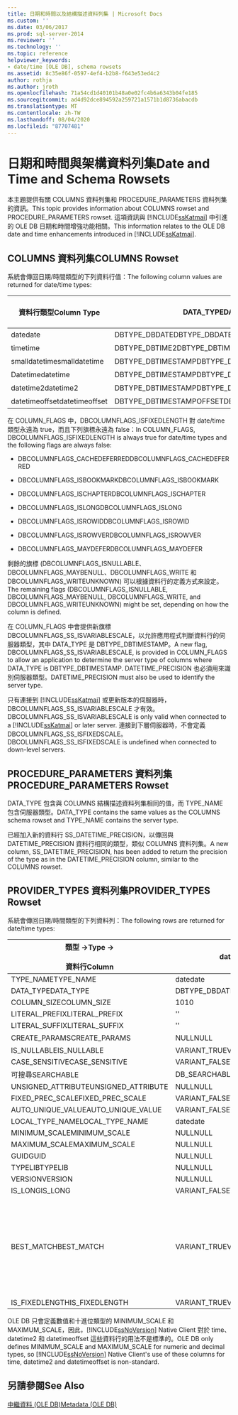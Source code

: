 ```yaml
---
title: 日期和時間以及結構描述資料列集 | Microsoft Docs
ms.custom: ''
ms.date: 03/06/2017
ms.prod: sql-server-2014
ms.reviewer: ''
ms.technology: ''
ms.topic: reference
helpviewer_keywords:
- date/time [OLE DB], schema rowsets
ms.assetid: 8c35e86f-0597-4ef4-b2b8-f643e53ed4c2
author: rothja
ms.author: jroth
ms.openlocfilehash: 71a54cd1d40101b48a0e02fc4b6a6343b04fe185
ms.sourcegitcommit: ad4d92dce894592a259721a1571b1d8736abacdb
ms.translationtype: MT
ms.contentlocale: zh-TW
ms.lasthandoff: 08/04/2020
ms.locfileid: "87707481"
---
```

# <a name="date-and-time-and-schema-rowsets"></a><span data-ttu-id="16781-102">日期和時間與架構資料列集</span><span class="sxs-lookup"><span data-stu-id="16781-102">Date and Time and Schema Rowsets</span></span>
  <span data-ttu-id="16781-103">本主題提供有關 COLUMNS 資料列集和 PROCEDURE_PARAMETERS 資料列集的資訊。</span><span class="sxs-lookup"><span data-stu-id="16781-103">This topic provides information about COLUMNS rowset and PROCEDURE_PARAMETERS rowset.</span></span> <span data-ttu-id="16781-104">這項資訊與 [!INCLUDE[ssKatmai](../../includes/sskatmai-md.md)] 中引進的 OLE DB 日期和時間增強功能相關。</span><span class="sxs-lookup"><span data-stu-id="16781-104">This information relates to the OLE DB date and time enhancements introduced in [!INCLUDE[ssKatmai](../../includes/sskatmai-md.md)].</span></span>  
  
## <a name="columns-rowset"></a><span data-ttu-id="16781-105">COLUMNS 資料列集</span><span class="sxs-lookup"><span data-stu-id="16781-105">COLUMNS Rowset</span></span>  
 <span data-ttu-id="16781-106">系統會傳回日期/時間類型的下列資料行值：</span><span class="sxs-lookup"><span data-stu-id="16781-106">The following column values are returned for date/time types:</span></span>  
  
|<span data-ttu-id="16781-107">資料行類型</span><span class="sxs-lookup"><span data-stu-id="16781-107">Column Type</span></span>|<span data-ttu-id="16781-108">DATA_TYPE</span><span class="sxs-lookup"><span data-stu-id="16781-108">DATA_TYPE</span></span>|<span data-ttu-id="16781-109">COLUMN_FLAGS、DBCOLUMFLAGS_SS_ISVARIABLESCALE</span><span class="sxs-lookup"><span data-stu-id="16781-109">COLUMN_FLAGS, DBCOLUMFLAGS_SS_ISVARIABLESCALE</span></span>|<span data-ttu-id="16781-110">DATETIME_PRECISION</span><span class="sxs-lookup"><span data-stu-id="16781-110">DATETIME_PRECISION</span></span>|  
|-----------------|----------------|------------------------------------------------------|-------------------------|  
|<span data-ttu-id="16781-111">date</span><span class="sxs-lookup"><span data-stu-id="16781-111">date</span></span>|<span data-ttu-id="16781-112">DBTYPE_DBDATE</span><span class="sxs-lookup"><span data-stu-id="16781-112">DBTYPE_DBDATE</span></span>|<span data-ttu-id="16781-113">清除</span><span class="sxs-lookup"><span data-stu-id="16781-113">Clear</span></span>|<span data-ttu-id="16781-114">0</span><span class="sxs-lookup"><span data-stu-id="16781-114">0</span></span>|  
|<span data-ttu-id="16781-115">time</span><span class="sxs-lookup"><span data-stu-id="16781-115">time</span></span>|<span data-ttu-id="16781-116">DBTYPE_DBTIME2</span><span class="sxs-lookup"><span data-stu-id="16781-116">DBTYPE_DBTIME2</span></span>|<span data-ttu-id="16781-117">設定</span><span class="sxs-lookup"><span data-stu-id="16781-117">Set</span></span>|<span data-ttu-id="16781-118">0..7</span><span class="sxs-lookup"><span data-stu-id="16781-118">0..7</span></span>|  
|<span data-ttu-id="16781-119">smalldatetime</span><span class="sxs-lookup"><span data-stu-id="16781-119">smalldatetime</span></span>|<span data-ttu-id="16781-120">DBTYPE_DBTIMESTAMP</span><span class="sxs-lookup"><span data-stu-id="16781-120">DBTYPE_DBTIMESTAMP</span></span>|<span data-ttu-id="16781-121">清除</span><span class="sxs-lookup"><span data-stu-id="16781-121">Clear</span></span>|<span data-ttu-id="16781-122">0</span><span class="sxs-lookup"><span data-stu-id="16781-122">0</span></span>|  
|<span data-ttu-id="16781-123">Datetime</span><span class="sxs-lookup"><span data-stu-id="16781-123">datetime</span></span>|<span data-ttu-id="16781-124">DBTYPE_DBTIMESTAMP</span><span class="sxs-lookup"><span data-stu-id="16781-124">DBTYPE_DBTIMESTAMP</span></span>|<span data-ttu-id="16781-125">清除</span><span class="sxs-lookup"><span data-stu-id="16781-125">Clear</span></span>|<span data-ttu-id="16781-126">3</span><span class="sxs-lookup"><span data-stu-id="16781-126">3</span></span>|  
|<span data-ttu-id="16781-127">datetime2</span><span class="sxs-lookup"><span data-stu-id="16781-127">datetime2</span></span>|<span data-ttu-id="16781-128">DBTYPE_DBTIMESTAMP</span><span class="sxs-lookup"><span data-stu-id="16781-128">DBTYPE_DBTIMESTAMP</span></span>|<span data-ttu-id="16781-129">設定</span><span class="sxs-lookup"><span data-stu-id="16781-129">Set</span></span>|<span data-ttu-id="16781-130">0..7</span><span class="sxs-lookup"><span data-stu-id="16781-130">0..7</span></span>|  
|<span data-ttu-id="16781-131">datetimeoffset</span><span class="sxs-lookup"><span data-stu-id="16781-131">datetimeoffset</span></span>|<span data-ttu-id="16781-132">DBTYPE_DBTIMESTAMPOFFSET</span><span class="sxs-lookup"><span data-stu-id="16781-132">DBTYPE_DBTIMESTAMPOFFSET</span></span>|<span data-ttu-id="16781-133">設定</span><span class="sxs-lookup"><span data-stu-id="16781-133">Set</span></span>|<span data-ttu-id="16781-134">0..7</span><span class="sxs-lookup"><span data-stu-id="16781-134">0..7</span></span>|  
  
 <span data-ttu-id="16781-135">在 COLUMN_FLAGS 中，DBCOLUMNFLAGS_ISFIXEDLENGTH 對 date/time 類型永遠為 true，而且下列旗標永遠為 false：</span><span class="sxs-lookup"><span data-stu-id="16781-135">In COLUMN_FLAGS, DBCOLUMNFLAGS_ISFIXEDLENGTH is always true for date/time types and the following flags are always false:</span></span>  
  
-   <span data-ttu-id="16781-136">DBCOLUMNFLAGS_CACHEDEFERRED</span><span class="sxs-lookup"><span data-stu-id="16781-136">DBCOLUMNFLAGS_CACHEDEFERRED</span></span>  
  
-   <span data-ttu-id="16781-137">DBCOLUMNFLAGS_ISBOOKMARK</span><span class="sxs-lookup"><span data-stu-id="16781-137">DBCOLUMNFLAGS_ISBOOKMARK</span></span>  
  
-   <span data-ttu-id="16781-138">DBCOLUMNFLAGS_ISCHAPTER</span><span class="sxs-lookup"><span data-stu-id="16781-138">DBCOLUMNFLAGS_ISCHAPTER</span></span>  
  
-   <span data-ttu-id="16781-139">DBCOLUMNFLAGS_ISLONG</span><span class="sxs-lookup"><span data-stu-id="16781-139">DBCOLUMNFLAGS_ISLONG</span></span>  
  
-   <span data-ttu-id="16781-140">DBCOLUMNFLAGS_ISROWID</span><span class="sxs-lookup"><span data-stu-id="16781-140">DBCOLUMNFLAGS_ISROWID</span></span>  
  
-   <span data-ttu-id="16781-141">DBCOLUMNFLAGS_ISROWVER</span><span class="sxs-lookup"><span data-stu-id="16781-141">DBCOLUMNFLAGS_ISROWVER</span></span>  
  
-   <span data-ttu-id="16781-142">DBCOLUMNFLAGS_MAYDEFER</span><span class="sxs-lookup"><span data-stu-id="16781-142">DBCOLUMNFLAGS_MAYDEFER</span></span>  
  
 <span data-ttu-id="16781-143">剩餘的旗標 (DBCOLUMNFLAGS_ISNULLABLE、DBCOLUMNFLAGS_MAYBENULL、DBCOLUMNFLAGS_WRITE 和 DBCOLUMNFLAGS_WRITEUNKNOWN) 可以根據資料行的定義方式來設定。</span><span class="sxs-lookup"><span data-stu-id="16781-143">The remaining flags (DBCOLUMNFLAGS_ISNULLABLE, DBCOLUMNFLAGS_MAYBENULL, DBCOLUMNFLAGS_WRITE, and DBCOLUMNFLAGS_WRITEUNKNOWN) might be set, depending on how the column is defined.</span></span>  
  
 <span data-ttu-id="16781-144">在 COLUMN_FLAGS 中會提供新旗標 DBCOLUMNFLAGS_SS_ISVARIABLESCALE，以允許應用程式判斷資料行的伺服器類型，其中 DATA_TYPE 是 DBTYPE_DBTIMESTAMP。</span><span class="sxs-lookup"><span data-stu-id="16781-144">A new flag, DBCOLUMNFLAGS_SS_ISVARIABLESCALE, is provided in COLUMN_FLAGS to allow an application to determine the server type of columns where DATA_TYPE is DBTYPE_DBTIMESTAMP.</span></span> <span data-ttu-id="16781-145">DATETIME_PRECISION 也必須用來識別伺服器類型。</span><span class="sxs-lookup"><span data-stu-id="16781-145">DATETIME_PRECISION must also be used to identify the server type.</span></span>  
  
 <span data-ttu-id="16781-146">只有連接到 [!INCLUDE[ssKatmai](../../includes/sskatmai-md.md)] 或更新版本的伺服器時，DBCOLUMNFLAGS_SS_ISVARIABLESCALE 才有效。</span><span class="sxs-lookup"><span data-stu-id="16781-146">DBCOLUMNFLAGS_SS_ISVARIABLESCALE is only valid when connected to a [!INCLUDE[ssKatmai](../../includes/sskatmai-md.md)] or later server.</span></span> <span data-ttu-id="16781-147">連接到下層伺服器時，不會定義 DBCOLUMNFLAGS_SS_ISFIXEDSCALE。</span><span class="sxs-lookup"><span data-stu-id="16781-147">DBCOLUMNFLAGS_SS_ISFIXEDSCALE is undefined when connected to down-level servers.</span></span>  
  
## <a name="procedure_parameters-rowset"></a><span data-ttu-id="16781-148">PROCEDURE_PARAMETERS 資料列集</span><span class="sxs-lookup"><span data-stu-id="16781-148">PROCEDURE_PARAMETERS Rowset</span></span>  
 <span data-ttu-id="16781-149">DATA_TYPE 包含與 COLUMNS 結構描述資料列集相同的值，而 TYPE_NAME 包含伺服器類型。</span><span class="sxs-lookup"><span data-stu-id="16781-149">DATA_TYPE contains the same values as the COLUMNS schema rowset and TYPE_NAME contains the server type.</span></span>  
  
 <span data-ttu-id="16781-150">已經加入新的資料行 SS_DATETIME_PRECISION，以傳回與 DATETIME_PRECISION 資料行相同的類型，類似 COLUMNS 資料列集。</span><span class="sxs-lookup"><span data-stu-id="16781-150">A new column, SS_DATETIME_PRECISION, has been added to return the precision of the type as in the DATETIME_PRECISION column, similar to the COLUMNS rowset.</span></span>  
  
## <a name="provider_types-rowset"></a><span data-ttu-id="16781-151">PROVIDER_TYPES 資料列集</span><span class="sxs-lookup"><span data-stu-id="16781-151">PROVIDER_TYPES Rowset</span></span>  
 <span data-ttu-id="16781-152">系統會傳回日期/時間類型的下列資料列：</span><span class="sxs-lookup"><span data-stu-id="16781-152">The following rows are returned for date/time types:</span></span>  
  
|<span data-ttu-id="16781-153">類型 -></span><span class="sxs-lookup"><span data-stu-id="16781-153">Type -></span></span><br /><br /> <span data-ttu-id="16781-154">資料行</span><span class="sxs-lookup"><span data-stu-id="16781-154">Column</span></span>|<span data-ttu-id="16781-155">date</span><span class="sxs-lookup"><span data-stu-id="16781-155">date</span></span>|<span data-ttu-id="16781-156">time</span><span class="sxs-lookup"><span data-stu-id="16781-156">time</span></span>|<span data-ttu-id="16781-157">smalldatetime</span><span class="sxs-lookup"><span data-stu-id="16781-157">smalldatetime</span></span>|<span data-ttu-id="16781-158">Datetime</span><span class="sxs-lookup"><span data-stu-id="16781-158">datetime</span></span>|<span data-ttu-id="16781-159">datetime2</span><span class="sxs-lookup"><span data-stu-id="16781-159">datetime2</span></span>|<span data-ttu-id="16781-160">datetimeoffset</span><span class="sxs-lookup"><span data-stu-id="16781-160">datetimeoffset</span></span>|  
|--------------------------|----------|----------|-------------------|--------------|---------------|--------------------|  
|<span data-ttu-id="16781-161">TYPE_NAME</span><span class="sxs-lookup"><span data-stu-id="16781-161">TYPE_NAME</span></span>|<span data-ttu-id="16781-162">date</span><span class="sxs-lookup"><span data-stu-id="16781-162">date</span></span>|<span data-ttu-id="16781-163">time</span><span class="sxs-lookup"><span data-stu-id="16781-163">time</span></span>|<span data-ttu-id="16781-164">smalldatetime</span><span class="sxs-lookup"><span data-stu-id="16781-164">smalldatetime</span></span>|<span data-ttu-id="16781-165">Datetime</span><span class="sxs-lookup"><span data-stu-id="16781-165">datetime</span></span>|<span data-ttu-id="16781-166">datetime2</span><span class="sxs-lookup"><span data-stu-id="16781-166">datetime2</span></span>|<span data-ttu-id="16781-167">datetimeoffset</span><span class="sxs-lookup"><span data-stu-id="16781-167">datetimeoffset</span></span>|  
|<span data-ttu-id="16781-168">DATA_TYPE</span><span class="sxs-lookup"><span data-stu-id="16781-168">DATA_TYPE</span></span>|<span data-ttu-id="16781-169">DBTYPE_DBDATE</span><span class="sxs-lookup"><span data-stu-id="16781-169">DBTYPE_DBDATE</span></span>|<span data-ttu-id="16781-170">DBTYPE_DBTIME2</span><span class="sxs-lookup"><span data-stu-id="16781-170">DBTYPE_DBTIME2</span></span>|<span data-ttu-id="16781-171">DBTYPE_DBTIMESTAMP</span><span class="sxs-lookup"><span data-stu-id="16781-171">DBTYPE_DBTIMESTAMP</span></span>|<span data-ttu-id="16781-172">DBTYPE_DBTIMESTAMP</span><span class="sxs-lookup"><span data-stu-id="16781-172">DBTYPE_DBTIMESTAMP</span></span>|<span data-ttu-id="16781-173">DBTYPE_DBTIMESTAMP</span><span class="sxs-lookup"><span data-stu-id="16781-173">DBTYPE_DBTIMESTAMP</span></span>|<span data-ttu-id="16781-174">DBTYPE_DBTIMESTAMPOFFSET</span><span class="sxs-lookup"><span data-stu-id="16781-174">DBTYPE_DBTIMESTAMPOFFSET</span></span>|  
|<span data-ttu-id="16781-175">COLUMN_SIZE</span><span class="sxs-lookup"><span data-stu-id="16781-175">COLUMN_SIZE</span></span>|<span data-ttu-id="16781-176">10</span><span class="sxs-lookup"><span data-stu-id="16781-176">10</span></span>|<span data-ttu-id="16781-177">16</span><span class="sxs-lookup"><span data-stu-id="16781-177">16</span></span>|<span data-ttu-id="16781-178">16</span><span class="sxs-lookup"><span data-stu-id="16781-178">16</span></span>|<span data-ttu-id="16781-179">23</span><span class="sxs-lookup"><span data-stu-id="16781-179">23</span></span>|<span data-ttu-id="16781-180">27</span><span class="sxs-lookup"><span data-stu-id="16781-180">27</span></span>|<span data-ttu-id="16781-181">34</span><span class="sxs-lookup"><span data-stu-id="16781-181">34</span></span>|  
|<span data-ttu-id="16781-182">LITERAL_PREFIX</span><span class="sxs-lookup"><span data-stu-id="16781-182">LITERAL_PREFIX</span></span>|<span data-ttu-id="16781-183">'</span><span class="sxs-lookup"><span data-stu-id="16781-183">'</span></span>|<span data-ttu-id="16781-184">'</span><span class="sxs-lookup"><span data-stu-id="16781-184">'</span></span>|<span data-ttu-id="16781-185">'</span><span class="sxs-lookup"><span data-stu-id="16781-185">'</span></span>|<span data-ttu-id="16781-186">'</span><span class="sxs-lookup"><span data-stu-id="16781-186">'</span></span>|<span data-ttu-id="16781-187">'</span><span class="sxs-lookup"><span data-stu-id="16781-187">'</span></span>|<span data-ttu-id="16781-188">'</span><span class="sxs-lookup"><span data-stu-id="16781-188">'</span></span>|  
|<span data-ttu-id="16781-189">LITERAL_SUFFIX</span><span class="sxs-lookup"><span data-stu-id="16781-189">LITERAL_SUFFIX</span></span>|<span data-ttu-id="16781-190">'</span><span class="sxs-lookup"><span data-stu-id="16781-190">'</span></span>|<span data-ttu-id="16781-191">'</span><span class="sxs-lookup"><span data-stu-id="16781-191">'</span></span>|<span data-ttu-id="16781-192">'</span><span class="sxs-lookup"><span data-stu-id="16781-192">'</span></span>|<span data-ttu-id="16781-193">'</span><span class="sxs-lookup"><span data-stu-id="16781-193">'</span></span>|<span data-ttu-id="16781-194">'</span><span class="sxs-lookup"><span data-stu-id="16781-194">'</span></span>|<span data-ttu-id="16781-195">'</span><span class="sxs-lookup"><span data-stu-id="16781-195">'</span></span>|  
|<span data-ttu-id="16781-196">CREATE_PARAMS</span><span class="sxs-lookup"><span data-stu-id="16781-196">CREATE_PARAMS</span></span>|<span data-ttu-id="16781-197">NULL</span><span class="sxs-lookup"><span data-stu-id="16781-197">NULL</span></span>|<span data-ttu-id="16781-198">級別</span><span class="sxs-lookup"><span data-stu-id="16781-198">scale</span></span>|<span data-ttu-id="16781-199">NULL</span><span class="sxs-lookup"><span data-stu-id="16781-199">NULL</span></span>|<span data-ttu-id="16781-200">NULL</span><span class="sxs-lookup"><span data-stu-id="16781-200">NULL</span></span>|<span data-ttu-id="16781-201">級別</span><span class="sxs-lookup"><span data-stu-id="16781-201">scale</span></span>|<span data-ttu-id="16781-202">級別</span><span class="sxs-lookup"><span data-stu-id="16781-202">scale</span></span>|  
|<span data-ttu-id="16781-203">IS_NULLABLE</span><span class="sxs-lookup"><span data-stu-id="16781-203">IS_NULLABLE</span></span>|<span data-ttu-id="16781-204">VARIANT_TRUE</span><span class="sxs-lookup"><span data-stu-id="16781-204">VARIANT_TRUE</span></span>|<span data-ttu-id="16781-205">VARIANT_TRUE</span><span class="sxs-lookup"><span data-stu-id="16781-205">VARIANT_TRUE</span></span>|<span data-ttu-id="16781-206">VARIANT_TRUE</span><span class="sxs-lookup"><span data-stu-id="16781-206">VARIANT_TRUE</span></span>|<span data-ttu-id="16781-207">VARIANT_TRUE</span><span class="sxs-lookup"><span data-stu-id="16781-207">VARIANT_TRUE</span></span>|<span data-ttu-id="16781-208">VARIANT_TRUE</span><span class="sxs-lookup"><span data-stu-id="16781-208">VARIANT_TRUE</span></span>|<span data-ttu-id="16781-209">VARIANT_TRUE</span><span class="sxs-lookup"><span data-stu-id="16781-209">VARIANT_TRUE</span></span>|  
|<span data-ttu-id="16781-210">CASE_SENSITIVE</span><span class="sxs-lookup"><span data-stu-id="16781-210">CASE_SENSITIVE</span></span>|<span data-ttu-id="16781-211">VARIANT_FALSE</span><span class="sxs-lookup"><span data-stu-id="16781-211">VARIANT_FALSE</span></span>|<span data-ttu-id="16781-212">VARIANT_FALSE</span><span class="sxs-lookup"><span data-stu-id="16781-212">VARIANT_FALSE</span></span>|<span data-ttu-id="16781-213">VARIANT_FALSE</span><span class="sxs-lookup"><span data-stu-id="16781-213">VARIANT_FALSE</span></span>|<span data-ttu-id="16781-214">VARIANT_FALSE</span><span class="sxs-lookup"><span data-stu-id="16781-214">VARIANT_FALSE</span></span>|<span data-ttu-id="16781-215">VARIANT_FALSE</span><span class="sxs-lookup"><span data-stu-id="16781-215">VARIANT_FALSE</span></span>|<span data-ttu-id="16781-216">VARIANT_FALSE</span><span class="sxs-lookup"><span data-stu-id="16781-216">VARIANT_FALSE</span></span>|  
|<span data-ttu-id="16781-217">可搜尋</span><span class="sxs-lookup"><span data-stu-id="16781-217">SEARCHABLE</span></span>|<span data-ttu-id="16781-218">DB_SEARCHABLE</span><span class="sxs-lookup"><span data-stu-id="16781-218">DB_SEARCHABLE</span></span>|<span data-ttu-id="16781-219">DB_SEARCHABLE</span><span class="sxs-lookup"><span data-stu-id="16781-219">DB_SEARCHABLE</span></span>|<span data-ttu-id="16781-220">DB_SEARCHABLE</span><span class="sxs-lookup"><span data-stu-id="16781-220">DB_SEARCHABLE</span></span>|<span data-ttu-id="16781-221">DB_SEARCHABLE</span><span class="sxs-lookup"><span data-stu-id="16781-221">DB_SEARCHABLE</span></span>|<span data-ttu-id="16781-222">DB_SEARCHABLE</span><span class="sxs-lookup"><span data-stu-id="16781-222">DB_SEARCHABLE</span></span>|<span data-ttu-id="16781-223">DB_SEARCHABLE</span><span class="sxs-lookup"><span data-stu-id="16781-223">DB_SEARCHABLE</span></span>|  
|<span data-ttu-id="16781-224">UNSIGNED_ATTRIBUTE</span><span class="sxs-lookup"><span data-stu-id="16781-224">UNSIGNED_ATTRIBUTE</span></span>|<span data-ttu-id="16781-225">NULL</span><span class="sxs-lookup"><span data-stu-id="16781-225">NULL</span></span>|<span data-ttu-id="16781-226">NULL</span><span class="sxs-lookup"><span data-stu-id="16781-226">NULL</span></span>|<span data-ttu-id="16781-227">NULL</span><span class="sxs-lookup"><span data-stu-id="16781-227">NULL</span></span>|<span data-ttu-id="16781-228">NULL</span><span class="sxs-lookup"><span data-stu-id="16781-228">NULL</span></span>|<span data-ttu-id="16781-229">NULL</span><span class="sxs-lookup"><span data-stu-id="16781-229">NULL</span></span>|<span data-ttu-id="16781-230">NULL</span><span class="sxs-lookup"><span data-stu-id="16781-230">NULL</span></span>|  
|<span data-ttu-id="16781-231">FIXED_PREC_SCALE</span><span class="sxs-lookup"><span data-stu-id="16781-231">FIXED_PREC_SCALE</span></span>|<span data-ttu-id="16781-232">VARIANT_FALSE</span><span class="sxs-lookup"><span data-stu-id="16781-232">VARIANT_FALSE</span></span>|<span data-ttu-id="16781-233">VARIANT_FALSE</span><span class="sxs-lookup"><span data-stu-id="16781-233">VARIANT_FALSE</span></span>|<span data-ttu-id="16781-234">VARIANT_FALSE</span><span class="sxs-lookup"><span data-stu-id="16781-234">VARIANT_FALSE</span></span>|<span data-ttu-id="16781-235">VARIANT_FALSE</span><span class="sxs-lookup"><span data-stu-id="16781-235">VARIANT_FALSE</span></span>|<span data-ttu-id="16781-236">VARIANT_FALSE</span><span class="sxs-lookup"><span data-stu-id="16781-236">VARIANT_FALSE</span></span>|<span data-ttu-id="16781-237">VARIANT_FALSE</span><span class="sxs-lookup"><span data-stu-id="16781-237">VARIANT_FALSE</span></span>|  
|<span data-ttu-id="16781-238">AUTO_UNIQUE_VALUE</span><span class="sxs-lookup"><span data-stu-id="16781-238">AUTO_UNIQUE_VALUE</span></span>|<span data-ttu-id="16781-239">VARIANT_FALSE</span><span class="sxs-lookup"><span data-stu-id="16781-239">VARIANT_FALSE</span></span>|<span data-ttu-id="16781-240">VARIANT_FALSE</span><span class="sxs-lookup"><span data-stu-id="16781-240">VARIANT_FALSE</span></span>|<span data-ttu-id="16781-241">VARIANT_FALSE</span><span class="sxs-lookup"><span data-stu-id="16781-241">VARIANT_FALSE</span></span>|<span data-ttu-id="16781-242">VARIANT_FALSE</span><span class="sxs-lookup"><span data-stu-id="16781-242">VARIANT_FALSE</span></span>|<span data-ttu-id="16781-243">VARIANT_FALSE</span><span class="sxs-lookup"><span data-stu-id="16781-243">VARIANT_FALSE</span></span>|<span data-ttu-id="16781-244">VARIANT_FALSE</span><span class="sxs-lookup"><span data-stu-id="16781-244">VARIANT_FALSE</span></span>|  
|<span data-ttu-id="16781-245">LOCAL_TYPE_NAME</span><span class="sxs-lookup"><span data-stu-id="16781-245">LOCAL_TYPE_NAME</span></span>|<span data-ttu-id="16781-246">date</span><span class="sxs-lookup"><span data-stu-id="16781-246">date</span></span>|<span data-ttu-id="16781-247">time</span><span class="sxs-lookup"><span data-stu-id="16781-247">time</span></span>|<span data-ttu-id="16781-248">smalldatetime</span><span class="sxs-lookup"><span data-stu-id="16781-248">smalldatetime</span></span>|<span data-ttu-id="16781-249">Datetime</span><span class="sxs-lookup"><span data-stu-id="16781-249">datetime</span></span>|<span data-ttu-id="16781-250">datetime2</span><span class="sxs-lookup"><span data-stu-id="16781-250">datetime2</span></span>|<span data-ttu-id="16781-251">datetimeoffset</span><span class="sxs-lookup"><span data-stu-id="16781-251">datetimeoffset</span></span>|  
|<span data-ttu-id="16781-252">MINIMUM_SCALE</span><span class="sxs-lookup"><span data-stu-id="16781-252">MINIMUM_SCALE</span></span>|<span data-ttu-id="16781-253">NULL</span><span class="sxs-lookup"><span data-stu-id="16781-253">NULL</span></span>|<span data-ttu-id="16781-254">0</span><span class="sxs-lookup"><span data-stu-id="16781-254">0</span></span>|<span data-ttu-id="16781-255">NULL</span><span class="sxs-lookup"><span data-stu-id="16781-255">NULL</span></span>|<span data-ttu-id="16781-256">NULL</span><span class="sxs-lookup"><span data-stu-id="16781-256">NULL</span></span>|<span data-ttu-id="16781-257">0</span><span class="sxs-lookup"><span data-stu-id="16781-257">0</span></span>|<span data-ttu-id="16781-258">0</span><span class="sxs-lookup"><span data-stu-id="16781-258">0</span></span>|  
|<span data-ttu-id="16781-259">MAXIMUM_SCALE</span><span class="sxs-lookup"><span data-stu-id="16781-259">MAXIMUM_SCALE</span></span>|<span data-ttu-id="16781-260">NULL</span><span class="sxs-lookup"><span data-stu-id="16781-260">NULL</span></span>|<span data-ttu-id="16781-261">7</span><span class="sxs-lookup"><span data-stu-id="16781-261">7</span></span>|<span data-ttu-id="16781-262">NULL</span><span class="sxs-lookup"><span data-stu-id="16781-262">NULL</span></span>|<span data-ttu-id="16781-263">NULL</span><span class="sxs-lookup"><span data-stu-id="16781-263">NULL</span></span>|<span data-ttu-id="16781-264">7</span><span class="sxs-lookup"><span data-stu-id="16781-264">7</span></span>|<span data-ttu-id="16781-265">7</span><span class="sxs-lookup"><span data-stu-id="16781-265">7</span></span>|  
|<span data-ttu-id="16781-266">GUID</span><span class="sxs-lookup"><span data-stu-id="16781-266">GUID</span></span>|<span data-ttu-id="16781-267">NULL</span><span class="sxs-lookup"><span data-stu-id="16781-267">NULL</span></span>|<span data-ttu-id="16781-268">NULL</span><span class="sxs-lookup"><span data-stu-id="16781-268">NULL</span></span>|<span data-ttu-id="16781-269">NULL</span><span class="sxs-lookup"><span data-stu-id="16781-269">NULL</span></span>|<span data-ttu-id="16781-270">NULL</span><span class="sxs-lookup"><span data-stu-id="16781-270">NULL</span></span>|<span data-ttu-id="16781-271">NULL</span><span class="sxs-lookup"><span data-stu-id="16781-271">NULL</span></span>|<span data-ttu-id="16781-272">NULL</span><span class="sxs-lookup"><span data-stu-id="16781-272">NULL</span></span>|  
|<span data-ttu-id="16781-273">TYPELIB</span><span class="sxs-lookup"><span data-stu-id="16781-273">TYPELIB</span></span>|<span data-ttu-id="16781-274">NULL</span><span class="sxs-lookup"><span data-stu-id="16781-274">NULL</span></span>|<span data-ttu-id="16781-275">NULL</span><span class="sxs-lookup"><span data-stu-id="16781-275">NULL</span></span>|<span data-ttu-id="16781-276">NULL</span><span class="sxs-lookup"><span data-stu-id="16781-276">NULL</span></span>|<span data-ttu-id="16781-277">NULL</span><span class="sxs-lookup"><span data-stu-id="16781-277">NULL</span></span>|<span data-ttu-id="16781-278">NULL</span><span class="sxs-lookup"><span data-stu-id="16781-278">NULL</span></span>|<span data-ttu-id="16781-279">NULL</span><span class="sxs-lookup"><span data-stu-id="16781-279">NULL</span></span>|  
|<span data-ttu-id="16781-280">VERSION</span><span class="sxs-lookup"><span data-stu-id="16781-280">VERSION</span></span>|<span data-ttu-id="16781-281">NULL</span><span class="sxs-lookup"><span data-stu-id="16781-281">NULL</span></span>|<span data-ttu-id="16781-282">NULL</span><span class="sxs-lookup"><span data-stu-id="16781-282">NULL</span></span>|<span data-ttu-id="16781-283">NULL</span><span class="sxs-lookup"><span data-stu-id="16781-283">NULL</span></span>|<span data-ttu-id="16781-284">NULL</span><span class="sxs-lookup"><span data-stu-id="16781-284">NULL</span></span>|<span data-ttu-id="16781-285">NULL</span><span class="sxs-lookup"><span data-stu-id="16781-285">NULL</span></span>|<span data-ttu-id="16781-286">NULL</span><span class="sxs-lookup"><span data-stu-id="16781-286">NULL</span></span>|  
|<span data-ttu-id="16781-287">IS_LONG</span><span class="sxs-lookup"><span data-stu-id="16781-287">IS_LONG</span></span>|<span data-ttu-id="16781-288">VARIANT_FALSE</span><span class="sxs-lookup"><span data-stu-id="16781-288">VARIANT_FALSE</span></span>|<span data-ttu-id="16781-289">VARIANT_FALSE</span><span class="sxs-lookup"><span data-stu-id="16781-289">VARIANT_FALSE</span></span>|<span data-ttu-id="16781-290">VARIANT_FALSE</span><span class="sxs-lookup"><span data-stu-id="16781-290">VARIANT_FALSE</span></span>|<span data-ttu-id="16781-291">VARIANT_FALSE</span><span class="sxs-lookup"><span data-stu-id="16781-291">VARIANT_FALSE</span></span>|<span data-ttu-id="16781-292">VARIANT_FALSE</span><span class="sxs-lookup"><span data-stu-id="16781-292">VARIANT_FALSE</span></span>|<span data-ttu-id="16781-293">VARIANT_FALSE</span><span class="sxs-lookup"><span data-stu-id="16781-293">VARIANT_FALSE</span></span>|  
|<span data-ttu-id="16781-294">BEST_MATCH</span><span class="sxs-lookup"><span data-stu-id="16781-294">BEST_MATCH</span></span>|<span data-ttu-id="16781-295">VARIANT_TRUE</span><span class="sxs-lookup"><span data-stu-id="16781-295">VARIANT_TRUE</span></span>|<span data-ttu-id="16781-296">VARIANT_TRUE</span><span class="sxs-lookup"><span data-stu-id="16781-296">VARIANT_TRUE</span></span>|<span data-ttu-id="16781-297">VARIANT_TRUE</span><span class="sxs-lookup"><span data-stu-id="16781-297">VARIANT_TRUE</span></span>|<span data-ttu-id="16781-298">除非下列其中之一是 true，否則為 VARIANT_TRUE：</span><span class="sxs-lookup"><span data-stu-id="16781-298">VARIANT_TRUE unless one of the following is true:</span></span><br /><br /> <span data-ttu-id="16781-299">-是連接到下層伺服器的用戶端。</span><span class="sxs-lookup"><span data-stu-id="16781-299">-   Is client connected to a down-level server.</span></span><br /><span data-ttu-id="16781-300">-資料類型相容性連接屬性會指定等於80的相容性層級。</span><span class="sxs-lookup"><span data-stu-id="16781-300">-   The data type compatibility connection property specifies a compatibility level that equals 80.</span></span>|<span data-ttu-id="16781-301">除非下列其中之一是 true，否則為 VARIANT_TRUE：</span><span class="sxs-lookup"><span data-stu-id="16781-301">VARIANT_TRUE unless one of the following is true:</span></span><br /><br /> <span data-ttu-id="16781-302">-是連接到下層伺服器的用戶端。</span><span class="sxs-lookup"><span data-stu-id="16781-302">-   Is client connected to a down-level server.</span></span><br /><span data-ttu-id="16781-303">-資料類型相容性連接屬性會指定等於80的相容性層級。</span><span class="sxs-lookup"><span data-stu-id="16781-303">-   The data type compatibility connection property specifies a compatibility level that equals 80.</span></span>|<span data-ttu-id="16781-304">VARIANT_TRUE</span><span class="sxs-lookup"><span data-stu-id="16781-304">VARIANT_TRUE</span></span>|  
|<span data-ttu-id="16781-305">IS_FIXEDLENGTH</span><span class="sxs-lookup"><span data-stu-id="16781-305">IS_FIXEDLENGTH</span></span>|<span data-ttu-id="16781-306">VARIANT_TRUE</span><span class="sxs-lookup"><span data-stu-id="16781-306">VARIANT_TRUE</span></span>|<span data-ttu-id="16781-307">VARIANT_TRUE</span><span class="sxs-lookup"><span data-stu-id="16781-307">VARIANT_TRUE</span></span>|<span data-ttu-id="16781-308">VARIANT_TRUE</span><span class="sxs-lookup"><span data-stu-id="16781-308">VARIANT_TRUE</span></span>|<span data-ttu-id="16781-309">VARIANT_TRUE</span><span class="sxs-lookup"><span data-stu-id="16781-309">VARIANT_TRUE</span></span>|<span data-ttu-id="16781-310">VARIANT_TRUE</span><span class="sxs-lookup"><span data-stu-id="16781-310">VARIANT_TRUE</span></span>|<span data-ttu-id="16781-311">VARIANT_TRUE</span><span class="sxs-lookup"><span data-stu-id="16781-311">VARIANT_TRUE</span></span>|  
  
 <span data-ttu-id="16781-312">OLE DB 只會定義數值和十進位類型的 MINIMUM_SCALE 和 MAXIMUM_SCALE，因此，[!INCLUDE[ssNoVersion](../../includes/ssnoversion-md.md)] Native Client 對於 time、datetime2 和 datetimeoffset 這些資料行的用法不是標準的。</span><span class="sxs-lookup"><span data-stu-id="16781-312">OLE DB only defines MINIMUM_SCALE and MAXIMUM_SCALE for numeric and decimal types, so [!INCLUDE[ssNoVersion](../../includes/ssnoversion-md.md)] Native Client's use of these columns for time, datetime2 and datetimeoffset is non-standard.</span></span>  
  
## <a name="see-also"></a><span data-ttu-id="16781-313">另請參閱</span><span class="sxs-lookup"><span data-stu-id="16781-313">See Also</span></span>  
 [<span data-ttu-id="16781-314">中繼資料 &#40;OLE DB&#41;</span><span class="sxs-lookup"><span data-stu-id="16781-314">Metadata &#40;OLE DB&#41;</span></span>](../../database-engine/dev-guide/metadata-ole-db.md)  
  
  
